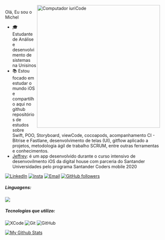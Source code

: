 <img src="https://raw.githubusercontent.com/MicaelliMedeiros/micaellimedeiros/master/image/computer-illustration.png" min-width="400px" max-width="400px" width="400px" align="right" alt="Computador iuriCode">

<p align="left"> 
   Olá, Eu sou o Michel

- 🎓 Estudante de Análise e desenvolvimento de sistemas na Unisinos
- 📚 Estou focado em estudar o mundo iOS e compartilho aqui no github  repositórios de estudos sobre Swift, POO, Storyboard, viewCode, cocoapods, acompanhamento CI - Bitrise e Fastlane, desenvolvimento de telas (UI), gitflow aplicado a projetos, metodologia ágil de trabalho SCRUM, entre outras ferramentas e conhecimentos.
- [Jeffrey](https://github.com/michelldossantos/projeto-integrador-iOS): é um app desenvolvido durante o curso intensivo de desenvovilmento iOS da digital house com parceria do Santander Universidades pelo programa Santander Coders mobile 2020





[![LinkedIn](https://img.shields.io/badge/-LINKEDIN-0077B5?style=for-the-badge&logo=linkedin&logoColor=white)](https://www.linkedin.com/in/michellsantoos/)
[![insta](https://img.shields.io/badge/Instagram-E4405F?style=for-the-badge&logo=instagram&logoColor=white)](https://www.instagram.com/michellsantoos/)
[![Email](https://img.shields.io/badge/-michelsantos15@gmail.com-c14438?style=flat&logo=Gmail&logoColor=white&link=mailto:michelsantos15@gmail.com)](mailto:michelsantos15@gmail.com)
[![GitHub followers](https://img.shields.io/github/followers/michelldossantos.svg?style=social&label=Follow&maxAge=2592000)](https://github.com/michelldossantos?tab=followers)

 

  
  

##### Linguagens: 

<img src="https://camo.githubusercontent.com/d921e24275038cf3c8c0a2dfe5e154444df04065b3ad9ac96e4e2fb39dfc00e6/68747470733a2f2f696d672e736869656c64732e696f2f62616467652f2d53776966742d3936346230393f266c6f676f3d7377696674"/></a>



##### Tecnologias que utilizo:

![XCode](https://img.shields.io/badge/-XCode-222222?style=flat&logo=XCode&logoColor=1575F9)
![Git](https://img.shields.io/badge/-Git-222222?style=flat&logo=git&logoColor=F05032)
![GitHub](https://img.shields.io/badge/-GitHub-222222?style=flat&logo=github&logoColor=181717)





[![My Github Stats](https://github-readme-stats.vercel.app/api?username=michelldossantos&show_icons=true&title_color=fff&icon_color=79ff97&text_color=9f9f9f&bg_color=151515)](https://github.com/michelldossantos)

</p>


</p>  






